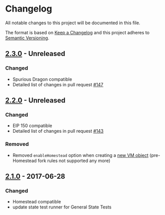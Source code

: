 # Changelog
All notable changes to this project will be documented in this file.

The format is based on [Keep a Changelog](http://keepachangelog.com/en/1.0.0/)
and this project adheres to [Semantic Versioning](http://semver.org/spec/v2.0.0.html).




## [2.3.0] - Unreleased
### Changed
- Spurious Dragon compatible
- Detailed list of changes in pull request [#147](https://github.com/ethereumjs/ethereumjs-vm/pull/147)

[2.3.0]: https://github.com/ethereumjs/ethereumjs-vm/compare/v2.2.0...v2.3.0

## [2.2.0] - Unreleased
### Changed
- EIP 150 compatible
- Detailed list of changes in pull request [#143](https://github.com/ethereumjs/ethereumjs-vm/pull/143)

### Removed
- Removed ``enableHomestead`` option when creating a [ new VM object](https://github.com/ethereumjs/ethereumjs-vm#new-vmstatetrie-blockchain) (pre-Homestead fork rules not supported any more)

[2.2.0]: https://github.com/ethereumjs/ethereumjs-vm/compare/v2.1.0...v2.2.0

## [2.1.0] - 2017-06-28
### Changed
- Homestead compatible
- update state test runner for General State Tests

[2.1.0]: https://github.com/ethereumjs/ethereumjs-vm/compare/v2.0.1...v2.1.0
